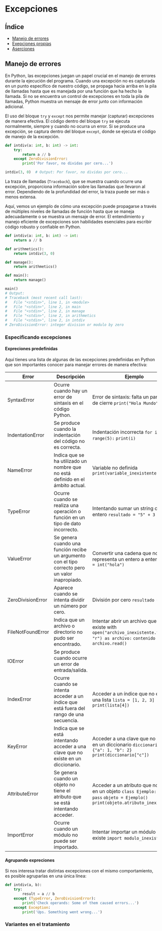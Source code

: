 # Excepciones

## Índice
- [Manejo de errores](#manejo-de-errores)
- [Exepciones propias](#exepciones-propias)
- [Aserciones](#aserciones)

## Manejo de errores
En Python, las excepciones juegan un papel crucial en el manejo de errores durante la ejecución del programa. Cuando una excepción no es capturada en un punto específico de nuestro código, se propaga hacia arriba en la pila de llamadas hasta que es manejada por una función que ha hecho la llamada. Si no se encuentra un control de excepciones en toda la pila de llamadas, Python muestra un mensaje de error junto con información adicional.

El uso del bloque `try` y `except` nos permite manejar (capturar) excepciones de manera efectiva. El código dentro del bloque `try` se ejecuta normalmente, siempre y cuando no ocurra un error. Si se produce una excepción, se captura dentro del bloque `except`, donde se ejecuta el código de manejo de la excepción.

```python
def intdiv(a: int, b: int) -> int:
    try:
        return a // b
    except ZeroDivisionError:
        print('Por favor, no dividas por cero...')

intdiv(3, 0)  # Output: Por favor, no dividas por cero...
```

La traza de llamadas (`Traceback`), que se muestra cuando ocurre una excepción, proporciona información sobre las llamadas que llevaron al error. Dependiendo de la profundidad del error, la traza puede ser más o menos extensa.

Aquí, vemos un ejemplo de cómo una excepción puede propagarse a través de múltiples niveles de llamadas de función hasta que se maneja adecuadamente o se muestra un mensaje de error. El entendimiento y manejo eficiente de excepciones son habilidades esenciales para escribir código robusto y confiable en Python.

```python
def intdiv(a: int, b: int) -> int:
    return a // b

def arithmetics():
    return intdiv(3, 0)

def manage():
    return arithmetics()

def main():
    return manage()

main()
# Output:
# Traceback (most recent call last):
#   File "<stdin>", line 1, in <module>
#   File "<stdin>", line 2, in main
#   File "<stdin>", line 2, in manage
#   File "<stdin>", line 2, in arithmetics
#   File "<stdin>", line 2, in intdiv
# ZeroDivisionError: integer division or modulo by zero
```

### Especificando excepciones
#### Expreciones predefinidas
Aquí tienes una lista de algunas de las excepciones predefinidas en Python que son importantes conocer para manejar errores de manera efectiva:

| Error        | Descripción       | Ejemplo       |
|---|---|---|
| SyntaxError         | Ocurre cuando hay un error de sintaxis en el código Python.            | Error de sintaxis: falta un paréntesis de cierre `print("Hola Mundo")`          |
| IndentationError    | Se produce cuando la indentación del código no es correcta.          | Indentación incorrecta `for i in range(5):` `print(i)`             |
| NameError           | Indica que se ha utilizado un nombre que no está definido en el ámbito actual.          | Variable no definida `print(variable_inexistente)`     |
| TypeError           | Ocurre cuando se realiza una operación o función en un tipo de dato incorrecto.        | Intentando sumar un string con un entero `resultado = "5" + 3`             |
| ValueError          | Se genera cuando una función recibe un argumento con el tipo correcto pero un valor inapropiado.         | Convertir una cadena que no representa un entero a entero `entero = int("hola")`                    |
| ZeroDivisionError   | Aparece cuando se intenta dividir un número por cero.      | División por cero `resultado = 5 / 0`                                                              |
| FileNotFoundError  | Indica que un archivo o directorio no pudo ser encontrado.         | Intentar abrir un archivo que no existe with `open("archivo_inexistente.txt", "r") as archivo:` `contenido = archivo.read()` |
| IOError             | Se produce cuando ocurre un error de entrada/salida.            |    |
| IndexError          | Ocurre cuando se intenta acceder a un índice que está fuera del rango de una secuencia.          | Acceder a un índice que no existe en una lista `lista = [1, 2, 3]` `print(lista[4])`                  |
| KeyError            | Indica que se está intentando acceder a una clave que no existe en un diccionario.             | Acceder a una clave que no existe en un diccionario `diccionario = {"a": 1, "b": 2}` `print(diccionario["c"])`               |
| AttributeError     | Se genera cuando un objeto no tiene el atributo que se está intentando acceder.              |  Acceder a un atributo que no existe en un objeto `class Ejemplo:     pass` `objeto = Ejemplo()` `print(objeto.atributo_inexistente)`               |
| ImportError        | Ocurre cuando un módulo no puede ser importado.              | Intentar importar un módulo que no existe `import modulo_inexistente`              |

#### Agrupando expreciones 
Si nos interesa tratar distintas excepciones con el mismo comportamiento, es posible agruparlas en una única línea:

```python
def intdiv(a, b):
    try:
        result = a // b
    except (TypeError, ZeroDivisionError):
        print('Check operands: Some of them caused errors...')
    except Exception:
        print('Ups. Something went wrong...')
```

### Variantes en el tratamiento
